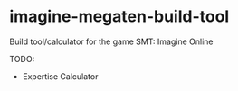 # imagine-megaten-build-tool
Build tool/calculator for the game SMT: Imagine Online

TODO:
- Expertise Calculator
